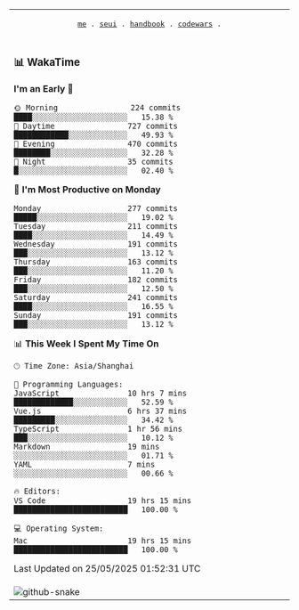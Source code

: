
<div align="center">

<table>
<tr><td>
  <p align="center">
  <samp>
    <a href="https://github.com/SeaMmMm/SeaMmMm">me</a> .
    <a href="https://github.com/SeaMmMm/se-element">seui</a> .
    <a href="https://github.com/SeaMmMm/HandBook">handbook</a> .
    <a href="https://github.com/SeaMmMm/codeWars">codewars</a> .
  </samp>
    </p>
</td></tr>

<tr><td>

### 📊 WakaTime

<!--START_SECTION:waka-->
**I'm an Early 🐤** 

```text
🌞 Morning                224 commits         ████░░░░░░░░░░░░░░░░░░░░░   15.38 % 
🌆 Daytime                727 commits         ████████████░░░░░░░░░░░░░   49.93 % 
🌃 Evening                470 commits         ████████░░░░░░░░░░░░░░░░░   32.28 % 
🌙 Night                  35 commits          █░░░░░░░░░░░░░░░░░░░░░░░░   02.40 % 
```
📅 **I'm Most Productive on Monday** 

```text
Monday                   277 commits         █████░░░░░░░░░░░░░░░░░░░░   19.02 % 
Tuesday                  211 commits         ████░░░░░░░░░░░░░░░░░░░░░   14.49 % 
Wednesday                191 commits         ███░░░░░░░░░░░░░░░░░░░░░░   13.12 % 
Thursday                 163 commits         ███░░░░░░░░░░░░░░░░░░░░░░   11.20 % 
Friday                   182 commits         ███░░░░░░░░░░░░░░░░░░░░░░   12.50 % 
Saturday                 241 commits         ████░░░░░░░░░░░░░░░░░░░░░   16.55 % 
Sunday                   191 commits         ███░░░░░░░░░░░░░░░░░░░░░░   13.12 % 
```


📊 **This Week I Spent My Time On** 

```text
🕑︎ Time Zone: Asia/Shanghai

💬 Programming Languages: 
JavaScript               10 hrs 7 mins       █████████████░░░░░░░░░░░░   52.59 % 
Vue.js                   6 hrs 37 mins       █████████░░░░░░░░░░░░░░░░   34.42 % 
TypeScript               1 hr 56 mins        ███░░░░░░░░░░░░░░░░░░░░░░   10.12 % 
Markdown                 19 mins             ░░░░░░░░░░░░░░░░░░░░░░░░░   01.71 % 
YAML                     7 mins              ░░░░░░░░░░░░░░░░░░░░░░░░░   00.66 % 

🔥 Editors: 
VS Code                  19 hrs 15 mins      █████████████████████████   100.00 % 

💻 Operating System: 
Mac                      19 hrs 15 mins      █████████████████████████   100.00 % 
```


 Last Updated on 25/05/2025 01:52:31 UTC
<!--END_SECTION:waka-->
</td></tr>

<tr><td>
  <img alt="github-snake" src="profile-snake-contrib/github-user-contribution.svg"/>
</td></tr>

</table>
